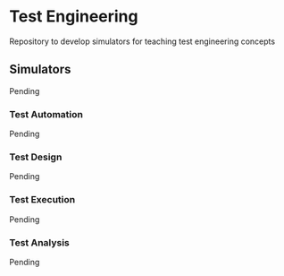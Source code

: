 # Test Engineering
Repository to develop simulators for teaching test engineering concepts

## Simulators
Pending 

### Test Automation
Pending

### Test Design
Pending

### Test Execution
Pending

### Test Analysis
Pending


